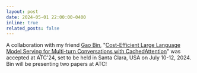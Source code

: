 ```yaml
---
layout: post
date: 2024-05-01 22:00:00-0400
inline: true
related_posts: false
---
```


A collaboration with my friend [Gao Bin](https://csbingao.github.io/), "[Cost-Efficient Large Language Model Serving for Multi-turn Conversations with CachedAttention](/assets/pdf/CachedAttention.pdf)" was accepted at ATC'24, set to be held in Santa Clara, USA on July 10-12, 2024. Bin will be presenting two papers at ATC!

